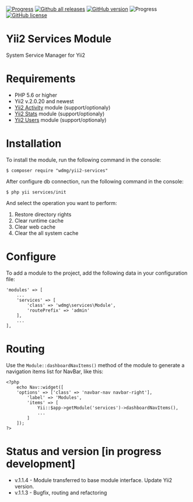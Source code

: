 [![Progress](https://img.shields.io/badge/required-Yii2_v2.0.13-blue.svg)](https://packagist.org/packages/yiisoft/yii2) [![Github all releases](https://img.shields.io/github/downloads/wdmg/yii2-tasks/total.svg)](https://GitHub.com/wdmg/yii2-tasks/releases/) [![GitHub version](https://badge.fury.io/gh/wdmg%2Fyii2-tasks.svg)](https://github.com/wdmg/yii2-tasks) ![Progress](https://img.shields.io/badge/progress-in_development-red.svg) [![GitHub license](https://img.shields.io/github/license/wdmg/yii2-tasks.svg)](https://github.com/wdmg/yii2-tasks/blob/master/LICENSE) 

# Yii2 Services Module
System Service Manager for Yii2

# Requirements 
* PHP 5.6 or higher
* Yii2 v.2.0.20 and newest
* [Yii2 Activity](https://github.com/wdmg/yii2-activity) module (support/optionaly)
* [Yii2 Stats](https://github.com/wdmg/yii2-stats) module (support/optionaly)
* [Yii2 Users](https://github.com/wdmg/yii2-users) module (support/optionaly)


# Installation
To install the module, run the following command in the console:

`$ composer require "wdmg/yii2-services"`

After configure db connection, run the following command in the console:

`$ php yii services/init`

And select the operation you want to perform:
  1) Restore directory rights
  2) Clear runtime cache
  3) Clear web cache
  4) Clear the all system cache

# Configure
To add a module to the project, add the following data in your configuration file:

    'modules' => [
        ...
        'services' => [
            'class' => 'wdmg\services\Module',
            'routePrefix' => 'admin'
        ],
        ...
    ],

# Routing
Use the `Module::dashboardNavItems()` method of the module to generate a navigation items list for NavBar, like this:

    <?php
        echo Nav::widget([
        'options' => ['class' => 'navbar-nav navbar-right'],
            'label' => 'Modules',
            'items' => [
                Yii::$app->getModule('services')->dashboardNavItems(),
                ...
            ]
        ]);
    ?>

# Status and version [in progress development]
* v.1.1.4 - Module transferred to base module interface. Update Yii2 version.
* v.1.1.3 - Bugfix, routing and refactoring